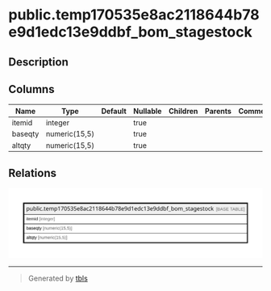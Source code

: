 # public.temp170535e8ac2118644b78e9d1edc13e9ddbf_bom_stagestock

## Description

## Columns

| Name | Type | Default | Nullable | Children | Parents | Comment |
| ---- | ---- | ------- | -------- | -------- | ------- | ------- |
| itemid | integer |  | true |  |  |  |
| baseqty | numeric(15,5) |  | true |  |  |  |
| altqty | numeric(15,5) |  | true |  |  |  |

## Relations

![er](public.temp170535e8ac2118644b78e9d1edc13e9ddbf_bom_stagestock.svg)

---

> Generated by [tbls](https://github.com/k1LoW/tbls)
